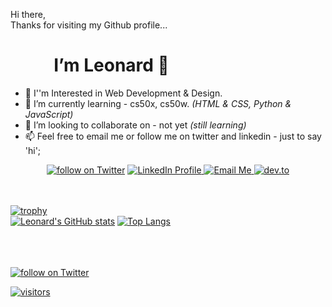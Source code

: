 

   Hi there,<br> Thanks for visiting my Github profile... <br><h1> &emsp; &emsp; I’m Leonard 👋</h1>
 
- 👀 I''m Interested in Web Development & Design.
- 🌱 I’m currently learning - cs50x, cs50w. *(HTML & CSS, Python & JavaScript)*
- 💞️ I’m looking to collaborate on - not yet *(still learning)*
- 📫 Feel free to email me or follow me on twitter and linkedin - just to say 'hi';
<p align='center'>
<a href="https://twitter.com/intent/follow?screen_name=lenadlm">
    <img src="https://img.shields.io/badge/Twitter-1DA1F2?style=plastic&logo=twitter&logoColor=white"
        alt="follow on Twitter"
            target="_blank"></a>
<a href="https://www.linkedin.com/in/lenadlm/)">
    <img src="https://img.shields.io/badge/LinkedIn-0077B5?style=plastic&logo=linkedin" 
        alt="LinkedIn Profile"
            target="_blank"</a>
<a href="mailto:lenadlm@outlook.com@gmail.com">
    <img src="https://img.shields.io/badge/Microsoft_Outlook-0078D4?style=plastic&logo=microsoft-outlook&logoColor=white" 
        alt="Email Me"
            target="_blank"</a>
<a href="https://dev.to/lenadlm">
    <img src="https://img.shields.io/badge/dev.to-0A0A0A?syle=plastic&logo=dev.to&logoColor=white" 
        alt="dev.to"
            target="_blank"</a>
    </p>

<!---
lenadlm/lenadlm is a ✨ special ✨ repository because its `README.md` (this file) appears on your GitHub profile.
You can click the Preview link to take a look at your changes.
--->

<br><br>
[![trophy](https://github-profile-trophy.vercel.app/?username=lenadlm&theme=matrix&no-bg=true&column=-1)](https://github.com/lenadlm/)<br>
[![Leonard's GitHub stats](https://github-readme-stats.vercel.app/api?username=lenadlm&include_all_commits=true&count_private=true&show_icons=true&theme=transparent)](#)
[![Top Langs](https://github-readme-stats.vercel.app/api/top-langs/?username=lenadlm&langs_count=5&theme=transparent)](https://github.com/lenadlm/)<br>



   
<br><br>    
<a href="https://twitter.com/intent/follow?screen_name=lenadlm" target="_blank">
    <img src="https://img.shields.io/twitter/follow/lenadlm?style=social&logo=twitter"
        alt="follow on Twitter"></a> &emsp;

   
<a href="https://github.com/lenadlm" target="_blank">
    <img src="https://vbr.wocr.tk/badge?page_id=https://github.com/lenadlm?style=plastic" 
         alt="visitors"></a>
            
   
    
<!---Thanks to;
https://github.com/badges/shields
https://hendrasob.github.io/badges/
https://github.com/ryo-ma/github-profile-trophy
https://github.com/anuraghazra/github-readme-stats
https://simpleicons.org/
--->
